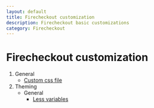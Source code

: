 ```yaml
---
layout: default
title: Firecheckout customization
description: Firecheckout basic customizations
category: Firecheckout
---
```


# Firecheckout customization

 1. General
    - [Custom css file](custom-css/)
 2. Theming
    - General
        - [Less variables](less-variables/)
